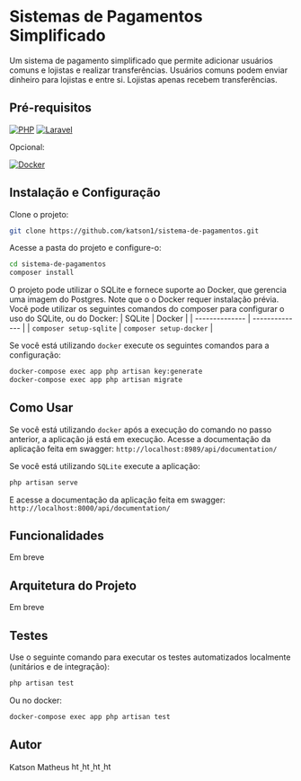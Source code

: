 # Sistemas de Pagamentos Simplificado

Um sistema de pagamento simplificado que permite adicionar usuários comuns e lojistas e realizar transferências. Usuários comuns podem enviar dinheiro para lojistas e entre si. Lojistas apenas recebem transferências.

## Pré-requisitos
[![PHP](https://img.shields.io/badge/php-%23777BB4.svg?style=for-the-badge&logo=php&logoColor=white)](https://www.php.net/downloads.php)
[![Laravel](https://img.shields.io/badge/laravel-%23FF2D20.svg?style=for-the-badge&logo=laravel&logoColor=white)](https://laravel.com/docs/11.x/installation)

Opcional:

[![Docker](https://img.shields.io/badge/docker-%230db7ed.svg?style=for-the-badge&logo=docker&logoColor=white)](https://www.docker.com/get-started/)

## Instalação e Configuração

Clone o projeto:
```bash
git clone https://github.com/katson1/sistema-de-pagamentos.git
```

Acesse a pasta do projeto e configure-o:
```bash
cd sistema-de-pagamentos
composer install
```
O projeto pode utilizar o SQLite e fornece suporte ao Docker, que gerencia uma imagem do Postgres. Note que o o Docker requer instalação prévia.
Você pode utilizar os seguintes comandos do composer para configurar o uso do SQLite, ou do Docker:
| SQLite         | Docker         |
| -------------- | -------------- |
| `composer setup-sqlite` | `composer setup-docker` |

Se você está utilizando `docker` execute os seguintes comandos para a configuração:
```bash
docker-compose exec app php artisan key:generate
docker-compose exec app php artisan migrate
```

## Como Usar
Se você está utilizando `docker` após a execução do comando no passo anterior, a aplicação já está em execução.
Acesse a documentação da aplicação feita em swagger:
`http://localhost:8989/api/documentation/`

Se você está utilizando `SQLite` execute a aplicação:
```bash
php artisan serve
```
E acesse a documentação da aplicação feita em swagger:
`http://localhost:8000/api/documentation/`

## Funcionalidades
Em breve

## Arquitetura do Projeto
Em breve

## Testes
Use o seguinte comando para executar os testes automatizados localmente (unitários e de integração):
```bash
php artisan test
```
Ou no docker:
```bash
docker-compose exec app php artisan test
```

## Autor
<div align="left">
  <div>
    Katson Matheus
    <a href="https://github.com/katson1">
      <img src="https://skillicons.dev/icons?i=github" alt="html" height="15" />
    </a>
    <a href="https://discordapp.com/users/210789016675549184">
      <img src="https://skillicons.dev/icons?i=discord" alt="html" height="15"/>
    </a>
    <a href="https://www.linkedin.com/in/katsonmatheus/">
      <img src="https://skillicons.dev/icons?i=linkedin" alt="html" height="15"/>
    </a>
    <a href="mailto:katson.alves@ccc.ufcg.edu.br">
      <img src="https://skillicons.dev/icons?i=gmail" alt="html" height="15"/>
    </a>
  </div>
</div>

